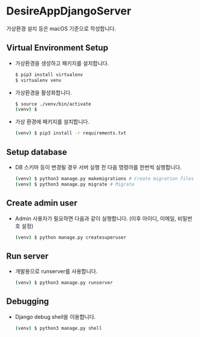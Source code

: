 # DesireAppDjangoServer

가상환경 설치 등은 macOS 기준으로 작성합니다.

## Virtual Environment Setup

- 가상환경을 생성하고 패키지를 설치합니다.

  ```sh
  $ pip3 install virtualenv
  $ virtualenv venv
  ```

- 가상환경을 활성화합니다.

  ```sh
  $ source ./venv/bin/activate
  (venv) $
  ```

- 가상 환경에 패키지를 설치합니다.

  ```sh
  (venv) $ pip3 install -r requirements.txt
  ```

## Setup database

- DB 스키마 등이 변경될 경우 서버 실행 전 다음 명령어를 한번씩 실행합니다.

  ```sh
  (venv) $ python3 manage.py makemigrations # Create migration files
  (venv) $ python3 manage.py migrate # Migrate
  ```

## Create admin user

- Admin 사용자가 필요하면 다음과 같이 실행합니다. (이후 아이디, 이메일, 비밀번호 설정)

  ```sh
  (venv) $ python manage.py createsuperuser
  ```

## Run server

- 개발용으로 runserver를 사용합니다.

  ```sh
  (venv) $ python3 manage.py runserver
  ```

## Debugging

- Django debug shell을 이용합니다.

  ```sh
  (venv) $ python3 manage.py shell
  ```
